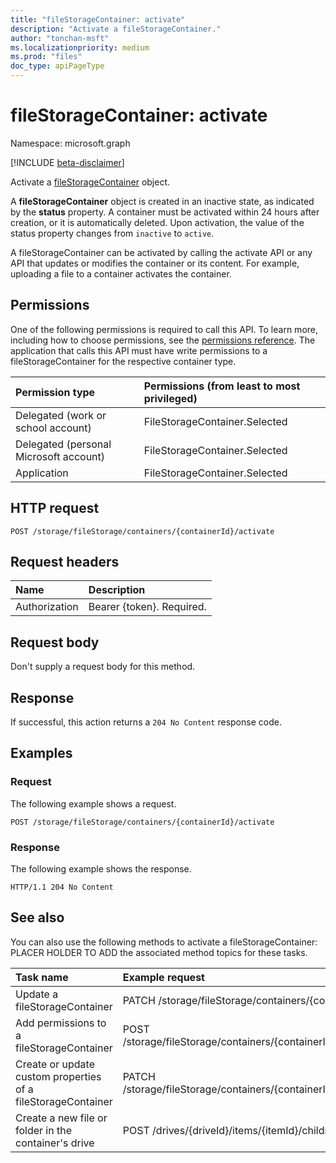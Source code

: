 ```yaml
---
title: "fileStorageContainer: activate"
description: "Activate a fileStorageContainer."
author: "tonchan-msft"
ms.localizationpriority: medium
ms.prod: "files"
doc_type: apiPageType
---
```


# fileStorageContainer: activate


Namespace: microsoft.graph

[!INCLUDE [beta-disclaimer](../../includes/beta-disclaimer.md)]

Activate a [fileStorageContainer](../resources/filestoragecontainer.md) object.

A **fileStorageContainer** object is created in an inactive state, as indicated by the **status** property. A container must be activated within 24 hours after creation, or it is automatically deleted. Upon activation, the value of the status property changes from `inactive` to `active`.

A fileStorageContainer can be activated by calling the activate API or any API that updates or modifies the container or its content. For example, uploading a file to a container activates the container.


## Permissions

One of the following permissions is required to call this API. To learn more, including how to choose permissions, see the [permissions reference](/graph/permissions-reference).
The application that calls this API must have write permissions to a fileStorageContainer for the respective container type.


|Permission type|Permissions (from least to most privileged)|
|:---|:---|
|Delegated (work or school account)|FileStorageContainer.Selected|
|Delegated (personal Microsoft account)|FileStorageContainer.Selected|
|Application|FileStorageContainer.Selected|

## HTTP request

<!-- {
  "blockType": "ignored"
}
-->
``` http
POST /storage/fileStorage/containers/{containerId}/activate
```

## Request headers

|Name|Description|
|:---|:---|
|Authorization|Bearer {token}. Required.|

## Request body

Don't supply a request body for this method.

## Response

If successful, this action returns a `204 No Content` response code.

## Examples

### Request

The following example shows a request.

<!-- {
  "blockType": "request",
  "name": "activate_filestoragecontainer"
}
-->
``` http
POST /storage/fileStorage/containers/{containerId}/activate
```

### Response

The following example shows the response.

<!-- {
  "blockType": "response",
  "truncated": true
}
-->
``` http
HTTP/1.1 204 No Content
```

## See also

You can also use the following methods to activate a fileStorageContainer: PLACER HOLDER TO ADD the associated method topics for these tasks.

|Task name|Example request|
|:---|:---|
|Update a fileStorageContainer|PATCH /storage/fileStorage/containers/{containerId}|
|Add permissions to a fileStorageContainer|POST /storage/fileStorage/containers/{containerId}/permissions|
|Create or update custom properties of a fileStorageContainer|PATCH /storage/fileStorage/containers/{containerId}/customProperties|
|Create a new file or folder in the container's drive|POST /drives/{driveId}/items/{itemId}/children|


